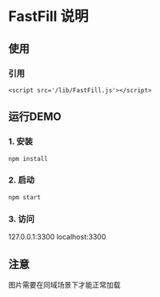 # FastFill 说明

## 使用

### 引用
```
<script src='/lib/FastFill.js'></script>
```

## 运行DEMO

### 1. 安装
```
npm install
```

### 2. 启动
```
npm start
```

### 3. 访问

127.0.0.1:3300
localhost:3300

## 注意

图片需要在同域场景下才能正常加载
